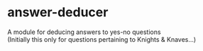 # answer-deducer
A module for deducing answers to yes-no questions  
(Initially this only for questions pertaining to Knights & Knaves...)
